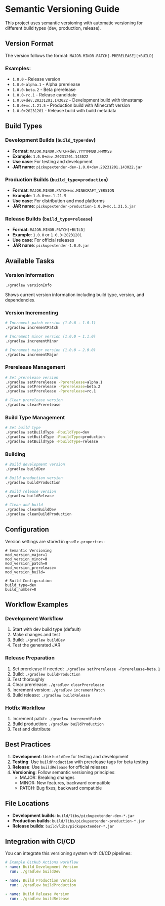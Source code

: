 # Semantic Versioning Guide

This project uses semantic versioning with automatic versioning for different build types (dev, production, release).

## Version Format

The version follows the format: `MAJOR.MINOR.PATCH[-PRERELEASE][+BUILD]`

### Examples:
- `1.0.0` - Release version
- `1.0.0-alpha.1` - Alpha prerelease
- `1.0.0-beta.2` - Beta prerelease
- `1.0.0-rc.1` - Release candidate
- `1.0.0+dev.20231201.143022` - Development build with timestamp
- `1.0.0+mc.1.21.5` - Production build with Minecraft version
- `1.0.0+20231201` - Release build with build metadata

## Build Types

### Development Builds (`build_type=dev`)
- **Format**: `MAJOR.MINOR.PATCH+dev.YYYYMMDD.HHMMSS`
- **Example**: `1.0.0+dev.20231201.143022`
- **Use case**: For testing and development
- **JAR name**: `pickupextender-dev-1.0.0+dev.20231201.143022.jar`

### Production Builds (`build_type=production`)
- **Format**: `MAJOR.MINOR.PATCH+mc.MINECRAFT_VERSION`
- **Example**: `1.0.0+mc.1.21.5`
- **Use case**: For distribution and mod platforms
- **JAR name**: `pickupextender-production-1.0.0+mc.1.21.5.jar`

### Release Builds (`build_type=release`)
- **Format**: `MAJOR.MINOR.PATCH[+BUILD]`
- **Example**: `1.0.0` or `1.0.0+20231201`
- **Use case**: For official releases
- **JAR name**: `pickupextender-1.0.0.jar`

## Available Tasks

### Version Information
```bash
./gradlew versionInfo
```
Shows current version information including build type, version, and dependencies.

### Version Incrementing
```bash
# Increment patch version (1.0.0 → 1.0.1)
./gradlew incrementPatch

# Increment minor version (1.0.0 → 1.1.0)
./gradlew incrementMinor

# Increment major version (1.0.0 → 2.0.0)
./gradlew incrementMajor
```

### Prerelease Management
```bash
# Set prerelease version
./gradlew setPrerelease -Pprerelease=alpha.1
./gradlew setPrerelease -Pprerelease=beta.2
./gradlew setPrerelease -Pprerelease=rc.1

# Clear prerelease version
./gradlew clearPrerelease
```

### Build Type Management
```bash
# Set build type
./gradlew setBuildType -PbuildType=dev
./gradlew setBuildType -PbuildType=production
./gradlew setBuildType -PbuildType=release
```

### Building
```bash
# Build development version
./gradlew buildDev

# Build production version
./gradlew buildProduction

# Build release version
./gradlew buildRelease

# Clean and build
./gradlew cleanBuildDev
./gradlew cleanBuildProduction
```

## Configuration

Version settings are stored in `gradle.properties`:

```properties
# Semantic Versioning
mod_version_major=1
mod_version_minor=0
mod_version_patch=0
mod_version_prerelease=
mod_version_build=

# Build Configuration
build_type=dev
build_number=0
```

## Workflow Examples

### Development Workflow
1. Start with dev build type (default)
2. Make changes and test
3. Build: `./gradlew buildDev`
4. Test the generated JAR

### Release Preparation
1. Set prerelease if needed: `./gradlew setPrerelease -Pprerelease=beta.1`
2. Build: `./gradlew buildProduction`
3. Test thoroughly
4. Clear prerelease: `./gradlew clearPrerelease`
5. Increment version: `./gradlew incrementPatch`
6. Build release: `./gradlew buildRelease`

### Hotfix Workflow
1. Increment patch: `./gradlew incrementPatch`
2. Build production: `./gradlew buildProduction`
3. Test and distribute

## Best Practices

1. **Development**: Use `buildDev` for testing and development
2. **Testing**: Use `buildProduction` with prerelease tags for beta testing
3. **Release**: Use `buildRelease` for official releases
4. **Versioning**: Follow semantic versioning principles:
   - MAJOR: Breaking changes
   - MINOR: New features, backward compatible
   - PATCH: Bug fixes, backward compatible

## File Locations

- **Development builds**: `build/libs/pickupextender-dev-*.jar`
- **Production builds**: `build/libs/pickupextender-production-*.jar`
- **Release builds**: `build/libs/pickupextender-*.jar`

## Integration with CI/CD

You can integrate this versioning system with CI/CD pipelines:

```yaml
# Example GitHub Actions workflow
- name: Build Development Version
  run: ./gradlew buildDev

- name: Build Production Version
  run: ./gradlew buildProduction

- name: Build Release Version
  run: ./gradlew buildRelease
``` 